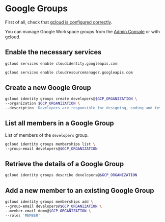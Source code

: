 # Google Groups

First of all, check that [gcloud is configured correctly](./gcloud-configuration.md).

You can manage Google Workspace groups from the [Admin Console](https://admin.google.com/ac/groups) or with gcloud.

## Enable the necessary services

```sh
gcloud services enable cloudidentity.googleapis.com

gcloud services enable cloudresourcemanager.googleapis.com
```

## Create a new Google Group

```sh
gcloud identity groups create developers@$GCP_ORGANIZATION \
--organization $GCP_ORGANIZATION \
--description 'Developers are responsible for designing, coding and testing applications.'
```

## List all members in a Google Group

List of members of the `developers` group.

```sh
gcloud identity groups memberships list \
--group-email developers@$GCP_ORGANIZATION
```

## Retrieve the details of a Google Group

```sh
gcloud identity groups describe developers@$GCP_ORGANIZATION
```

## Add a new member to an existing Google Group

```sh
gcloud identity groups memberships add \
--group-email developers@$GCP_ORGANIZATION \
--member-email demo@$GCP_ORGANIZATION \
--roles 'MEMBER'
```

